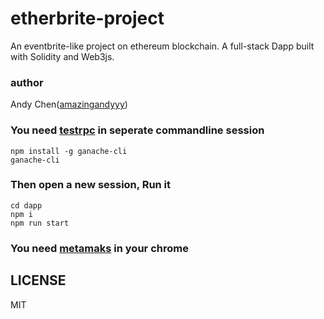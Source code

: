 # etherbrite-project
An eventbrite-like project on ethereum blockchain. A full-stack Dapp built with Solidity and Web3js.

### author 
Andy Chen([amazingandyyy](https://github.com/amazingandyyy))

### You need [testrpc](https://github.com/trufflesuite/ganache-cli) in seperate commandline session
```
npm install -g ganache-cli
ganache-cli
```

### Then open a new session, Run it
```
cd dapp
npm i
npm run start
```

### You need [metamaks](https://metamask.io/) in your chrome


## LICENSE
MIT
